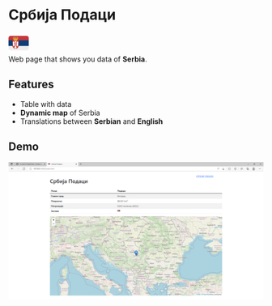 # Србија Подаци
<img src="../srbija.svg" style="height: 40px"><br>
Web page that shows you data of **Serbia**.

## Features
- Table with data
- **Dynamic map** of Serbia
- Translations between **Serbian** and **English**

## Demo
<img src="./demo.PNG">
